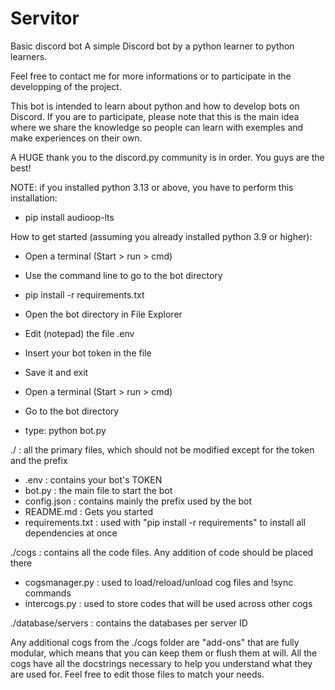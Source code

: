 # Servitor

Basic discord bot
A simple Discord bot by a python learner to python learners.

Feel free to contact me for more informations or to participate
in the developping of the project. 

This bot is intended to learn about python and how to develop
bots on Discord. If you are to participate, please note that
this is the main idea where we share the knowledge so people
can learn with exemples and make experiences on their own.


A HUGE thank you to the discord.py community is in order.
You guys are the best!


NOTE: if you installed python 3.13 or above, you have to perform this installation:
- pip install audioop-lts


How to get started (assuming you already installed python 3.9 or higher):

- Open a terminal (Start > run > cmd)
- Use the command line to go to the bot directory
- pip install -r requirements.txt

- Open the bot directory in File Explorer
- Edit (notepad) the file .env
- Insert your bot token in the file
- Save it and exit
- Open a terminal (Start > run > cmd)
- Go to the bot directory
- type: python bot.py




./ : all the primary files, which should not be modified except for the token and the prefix
- .env : contains your bot's TOKEN
- bot.py : the main file to start the bot
- config.json : contains mainly the prefix used by the bot
- README.md : Gets you started
- requirements.txt : used with "pip install -r requirements" to install all dependencies at once

./cogs : contains all the code files. Any addition of code should be placed there
- cogsmanager.py : used to load/reload/unload cog files and !sync commands
- intercogs.py : used to store codes that will be used across other cogs

./database/servers : contains the databases per server ID


Any additional cogs from the ./cogs folder are "add-ons" that are fully modular,
which means that you can keep them or flush them at will. All the cogs have all
the docstrings necessary to help you understand what they are used for. Feel free
to edit those files to match your needs.
